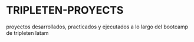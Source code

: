 # TRIPLETEN-PROYECTS
proyectos desarrollados, practicados y ejecutados a lo largo del bootcamp de tripleten latam 
